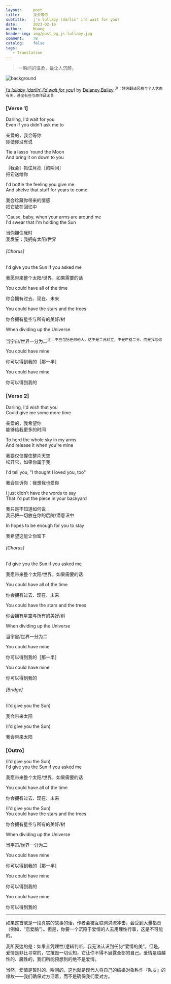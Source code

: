 ```yaml
---
layout:     post
title:      我会等你
subtitle:   j's lullaby (darlin' i'd wait for you)
date:       2023-02-10
author:     Huang
header-img: img/post_bg_js-lullaby.jpg
comment:    78
catalog:    false
tags:
   - Translation
---
```


> 一瞬间的温柔，最让人沉醉。

![background](https://huang-feiyu.github.io/img/post_bg_js-lullaby.jpg)

*[j’s lullaby (darlin’ i’d wait for you)](https://genius.com/Delaney-bailey-js-lullaby-darlin-id-wait-for-you-lyrics)* by [Delaney Bailey](https://www.instagram.com/d.bxiley/?hl=en).<sup>注：博客翻译风格与个人状态有关，甚至有些与原作品无关</sup>

### [Verse 1]

Darling, I'd wait for you<br/>Even if you didn't ask me to

亲爱的，我会等你<br/>即便你没有说

Tie a lasso 'round the Moon<br/>And bring it on down to you

［我会］抓住月亮［的瞬间］<br/>把它送给你

I'd bottle the feeling you give me<br/>And shelve that stuff for years to come

我会珍藏你带来的情感<br/>把它放在回忆中

'Cause, baby, when your arms are around me<br/>I'd swear that I'm holding the Sun

当你拥住我时<br/>我发誓：我拥有太阳/世界

###### [Chorus]

I'd give you the Sun if you asked me

我愿带来整个太阳/世界，如果需要的话

You could have all of the time

你会拥有过去、现在、未来

You could have the stars and the trees

你会拥有星空与所有的美好/树

When dividing up the Universe

当宇宙/世界一分为二<sup>注：不应包括任何他人，这不是二元对立，不是严格二分，而是我与你</sup>

You could have mine

你可以得到我的［那一半］

You could have mine

你可以得到我的

### [Verse 2]

Darling, I'd wish that you<br/>Could give me some more time

亲爱的，我希望你<br/>能够给我更多的时间

To herd the whole sky in my arms<br/>And release it when you're mine

我要仅仅握住整片天空<br/>松开它，如果你属于我

I'd tell you, "I thought I loved you, too"

我会告诉你：我想我也爱你

I just didn’t have the words to say<br/>That I'd put the piece in your backyard

我只是不知道如何说：<br/>我已把一切放在你的后院/潜意识中

In hopes to be enough for you to stay

我希望这能让你留下

###### [Chorus]

I'd give you the Sun if you asked me

我愿带来整个太阳/世界，如果需要的话

You could have all of the time

你会拥有过去、现在、未来

You could have the stars and the trees

你会拥有星空与所有的美好/树

When dividing up the Universe

当宇宙/世界一分为二

You could have mine

你可以得到我的［那一半］

You could have mine

你可以得到我的

###### [Bridge]

(I'd give you the Sun)

我会带来太阳

(I'd give you the Sun)

我会带来太阳

### [Outro]

(I'd give you the Sun)<br/>I'd give you the Sun if you asked me

我愿带来整个太阳/世界，如果需要的话

You could have all of the time

你会拥有过去、现在、未来

(I'd give you the Sun)<br/>You could have the stars and the trees

你会拥有星空与所有的美好/树

When dividing up the Universe

当宇宙/世界一分为二

You could have mine

你可以得到我的［那一半］

You could have mine

你可以得到我的

You could have mine

你可以得到我的

---

如果这首歌是一段真实的故事的话，作者会被互联网洪流冲击，会受到大量指责（例如，“恋爱脑”）。但是，你要一个沉陷于爱情的人去用理性行事，这是不可能的。

我所表达的是：如果全凭理性/逻辑判断，我无法认识到任何“爱情的美”。但是，爱情是非比寻常的，它摧毁一切认知，它让你不得不展露全部的自己。爱情是超越性的、魔性的，我们所能预想到的绝不是爱情。

当然，爱情是暂时的、瞬间的，这也就是现代人将自己的结婚对象称作『队友』的缘故——我们确保对方活着，而不是确保我们爱对方。
